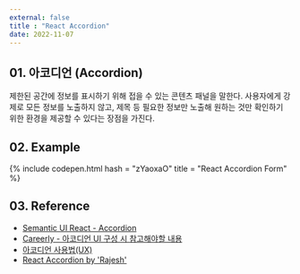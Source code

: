 ```yaml
---
external: false
title : "React Accordion"
date: 2022-11-07
---
```


## 01. 아코디언 (Accordion)

제한된 공간에 정보를 표시하기 위해 접을 수 있는 콘텐츠 패널을 말한다.
사용자에게 강제로 모든 정보를 노출하지 않고, 제목 등 필요한 정보만 노출해 원하는 것만 확인하기 위한 환경을 제공할 수 있다는 장점을 가진다.

## 02. Example

{% include codepen.html hash = "zYaoxaO" title = "React Accordion Form" %}

## 03. Reference

- [Semantic UI React - Accordion](https://react.semantic-ui.com/modules/accordion/)
- [Careerly - 아코디언 UI 구성 시 참고해야할 내용](https://careerly.co.kr/comments/41245)
- [아코디언 사용법(UX)](https://brunch.co.kr/@joohyup1001/3)
- [React Accordion by 'Rajesh'](https://codepen.io/piyushpd139/pen/gOepLNZ)
